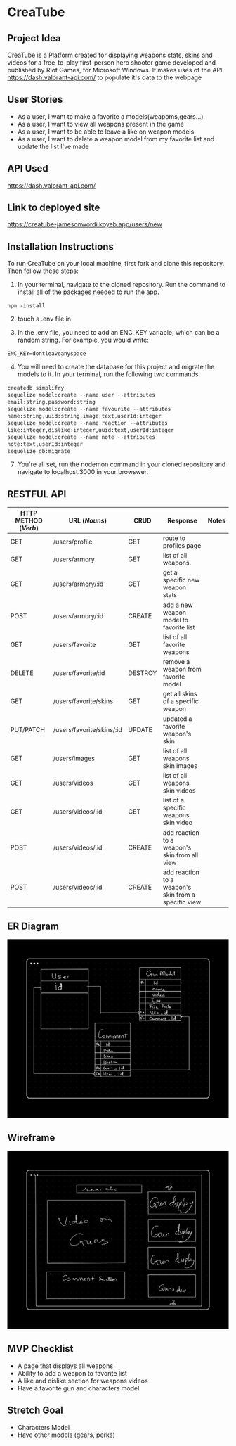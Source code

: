# CreaTube

## Project Idea

CreaTube is a Platform created for displaying weapons stats, skins and videos for a free-to-play first-person hero shooter game developed and published by Riot Games, for Microsoft Windows. It makes uses of the API https://dash.valorant-api.com/ to populate it's data to the webpage

## User Stories

* As a user, I want to make a favorite a models(weapoms,gears...)
* As a user, I want to view all weapons present in the game
* As a user, I want to be able to leave a like on weapon models
* As a user, I want to delete a weapon model from my favorite list and update the list I've made

## API Used

https://dash.valorant-api.com/

## Link to deployed site
https://creatube-jamesonwordi.koyeb.app/users/new

## Installation Instructions 
To run CreaTube on your local machine, first fork and clone this repository. Then follow these steps: 
1.  In your terminal, navigate to the cloned repository. Run the command 
    to install all of the packages needed to run the app.  

```
npm -install 
```

2. touch a .env file in 

3. In the .env file, you need to add an ENC_KEY variable, which can be a random string. For example, you would write: 

```
ENC_KEY=dontleaveanyspace
```

4. You will need to create the database for this project and migrate the models to it. In your terminal, run the following two commands: 
``` 
createdb simplifry 
sequelize model:create --name user --attributes email:string,password:string
sequelize model:create --name favourite --attributes name:string,uuid:string,image:text,userId:integer
sequelize model:create --name reaction --attributes like:integer,dislike:integer,uuid:text,userId:integer
sequelize model:create --name note --attributes note:text,userId:integer
sequelize db:migrate 
```

7. You're all set, run the nodemon command in your cloned repository and navigate to localhost.3000 in your browswer. 

## RESTFUL API

| HTTP METHOD (_Verb_) | URL (_Nouns_)                              | CRUD  | Response                                              | Notes |
| -------------------- | -------------------------------------------| ----  | ----------------------------------------------------- | ----- |
| GET                  |  /users/profile                            | GET   | route to profiles page                                |       |
| GET                  |  /users/armory                             | GET   | list of all weapons.                                  |       |
| GET                  |  /users/armory/:id                         | GET   | get a specific new weapon stats                       |       |
| POST                 |  /users/armory/:id                         |CREATE | add a new weapon model to favorite list               |       |
| GET                  |  /users/favorite                           | GET   | list of all favorite weapons                          |       |
| DELETE               |  /users/favorite/:id                       |DESTROY| remove a weapon from favorite model                   |       |
| GET                  |  /users/favorite/skins                     | GET   | get all skins of a specific weapon                    |       |
| PUT/PATCH            |  /users/favorite/skins/:id                 |UPDATE | updated a favorite weapon's skin                      |       |
| GET                  |  /users/images                             | GET   | list of all weapons skin images                       |       |
| GET                  |  /users/videos                             | GET   | list of all weapons skin videos                       |       |
| GET                  |  /users/videos/:id                         | GET   | list of a specific weapons skin video                 |       |
| POST                 |  /users/videos/:id                         |CREATE | add reaction to a weapon's skin from all view         |       |
| POST                 |  /users/videos/:id                         |CREATE | add reaction to a weapon's skin from a specific view  |       |




## ER Diagram

![Wireframe](ERDiagram.png)

## Wireframe

![Wireframe](HomePage.png)

## MVP Checklist

* A page that displays all weapons
* Ability to add a weapon to favorite list
* A like and dislike section for weapons videos
* Have a favorite gun and characters model

## Stretch Goal

* Characters Model
* Have other models (gears, perks)

